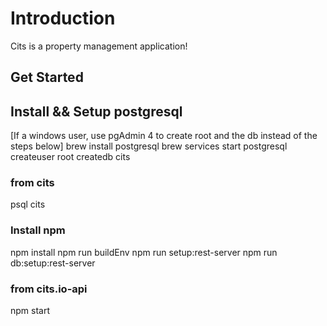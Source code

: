 # Introduction

Cits is a property management application!

## Get Started

## Install && Setup postgresql

[If a windows user, use pgAdmin 4 to create root and the db instead of the steps below]
brew install postgresql
brew services start postgresql
createuser root
createdb cits

### from cits
psql cits

### Install npm

npm install
npm run buildEnv
npm run setup:rest-server
npm run db:setup:rest-server

### from cits.io-api
npm start